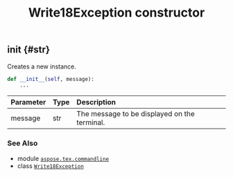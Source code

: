 ﻿---
title: Write18Exception constructor
second_title: Aspose.TeX for Python via .NET API References
description: 
type: docs
weight: 10
url: /python-net/aspose.tex.commandline/write18exception/__init__/
is_root: false
---

## __init__ {#str}

Creates a new instance.



```python
def __init__(self, message):
    ...
```


| Parameter | Type | Description |
| :- | :- | :- |
| message | str | The message to be displayed on the terminal. |



### See Also
* module [`aspose.tex.commandline`](../../)
* class [`Write18Exception`](/tex/python-net/aspose.tex.commandline/write18exception)
